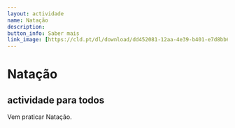 ```yaml
---
layout: actividade
name: Natação 
description:  
button_info: Saber mais
link_image: [https://cld.pt/dl/download/dd452081-12aa-4e39-b401-e7d8bb60078c/fitnessmix_v2.jpg?download=true](https://cld.pt/dl/download/cdb9faaa-f4ad-4417-9911-eff7dc197b02/piscina_1.jpg)
---
```



# Natação

## actividade para todos

Vem praticar Natação.
